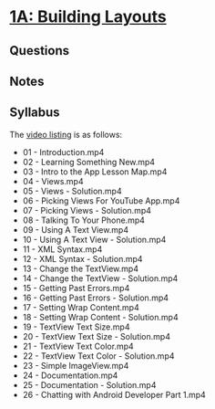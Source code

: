 # [1A: Building Layouts](https://www.udacity.com/course/viewer#!/c-ud837/l-4027328704)

## Questions

## Notes

## Syllabus

The [video listing](https://www.udacity.com/course/progress#!/c-ud837) is as follows:
* 01 - Introduction.mp4
* 02 - Learning Something New.mp4
* 03 - Intro to the App Lesson Map.mp4
* 04 - Views.mp4
* 05 - Views - Solution.mp4
* 06 - Picking Views For YouTube App.mp4
* 07 - Picking Views - Solution.mp4
* 08 - Talking To Your Phone.mp4
* 09 - Using A Text View.mp4
* 10 - Using A Text View - Solution.mp4
* 11 - XML Syntax.mp4
* 12 - XML Syntax - Solution.mp4
* 13 - Change the TextView.mp4
* 14 - Change the TextView - Solution.mp4
* 15 - Getting Past Errors.mp4
* 16 - Getting Past Errors - Solution.mp4
* 17 - Setting Wrap Content.mp4
* 18 - Setting Wrap Content - Solution.mp4
* 19 - TextView Text Size.mp4
* 20 - TextView Text Size - Solution.mp4
* 21 - TextView Text Color.mp4
* 22 - TextView Text Color - Solution.mp4
* 23 - Simple ImageView.mp4
* 24 - Documentation.mp4
* 25 - Documentation - Solution.mp4
* 26 - Chatting with Android Developer Part 1.mp4

